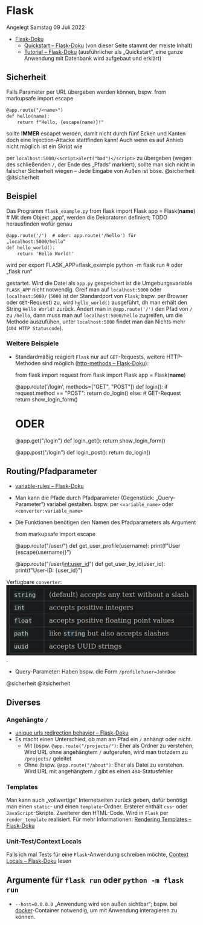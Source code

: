 # Flask
Angelegt Samstag 09 Juli 2022



* [Flask-Doku](https://flask.palletsprojects.com/en/2.1.x/)
	* [Quickstart – Flask-Doku](https://flask.palletsprojects.com/en/2.1.x/quickstart/) (von dieser Seite stammt der meiste Inhalt)
	* [Tutorial – Flask-Doku](https://flask.palletsprojects.com/en/2.1.x/tutorial/) (ausführlicher als „Quickstart“, eine ganze Anwendung mit Datenbank wird aufgebaut und erklärt)


Sicherheit
----------
Falls Parameter per URL übergeben werden können, bspw.
	from markupsafe import escape
	
	@app.route("/<name>")
	def hello(name):
	    return f"Hello, {escape(name)}!"

sollte **IMMER** escapet werden, damit nicht durch fünf Ecken und Kanten doch eine Injection-Attacke stattfinden kann! Auch wenn es auf Anhieb nicht möglich ist ein Skript wie
	<script>alert("bad")</script>

per
``localhost:5000/<script>alert("bad")</script>``
zu übergeben (wegen des schließenden ``/``, der Ende des „Pfads“ markiert), sollte man sich nicht in falscher Sicherheit wiegen – Jede Eingabe von Außen ist böse.
@sicherheit @itsicherheit

Beispiel
--------
Das Programm ``flask_example.py``
	from flask import Flask
	app = Flask(__name__)  # Mit dem Objekt „app“, werden die Dekoratoren definiert; TODO herausfinden wofür genau
	
	@app.route('/')  # oder: app.route('/hello') für „localhost:5000/hello“
	def hello_world():
	    return 'Hello World!'

wird per
	export FLASK_APP=flask_example
	python -m flask run # oder „flask run“

gestartet. Wird die Datei als ``app.py`` gespeichert ist die Umgebungsvariable ``FLASK_APP`` nicht notwendig.
Greif man auf ``localhost:5000`` oder ``localhost:5000/`` (``5000`` ist der Standardport von ``Flask``; bspw. per Browser oder ``GET``-Request) zu, wird ``hello_world()`` ausgeführt, dh man erhält den String ``Hello World!`` zurück. Ändert man in ``@app.route('/')`` den Pfad von ``/`` zu ``/hello``, dann muss man auf ``localhost:5000/hello`` zugreifen, um die Methode auszufühen, unter ``localhost:5000`` findet man dan Nichts mehr (``404 HTTP Statuscode``).

### Weitere Beispiele

* Standardmäßig reagiert ``Flask`` nur auf ``GET``-Requests, weitere HTTP-Methoden sind möglich ([http-methods – Flask-Doku](https://flask.palletsprojects.com/en/2.1.x/quickstart/#http-methods)):

	from flask import request
	from flask import Flask
	app = Flask(__name__)
	
	@app.route('/login', methods=["GET", "POST"])
	def login():
		if request.method == "POST":
			return do_login()
		else: # GET-Request
	    	return show_login_form()
	
	# ODER
	
	@app.get("/login")
	def login_get():
		return show_login_form()
	
	@app.post("/login")
	def login_post():
		return do_login()



Routing/Pfadparameter
---------------------

* [variable-rules – Flask-Doku](https://flask.palletsprojects.com/en/2.1.x/quickstart/#variable-rules)
* Man kann die Pfade durch Pfadparameter (Gegenstück: „Query-Parameter“) variabel gestalten. bspw. per ``<variable_name>`` oder ``<converter:variable_name>``
* Die Funktionen benötigen den Namen des Pfadparameters als Argument

	from markupsafe import escape
	
	@app.route("/user/<username>")
	def get_user_profile(username):
		print(f"User {escape(username)}")
	
	@app.route("/user/<int:user_id>")
	def get_user_by_id(user_id):
		print(f"User-ID: {user_id}")

Verfügbare ``converter``:
![](./Flask/pasted_image.png).

* Query-Parameter: Haben bspw. die Form ``/profile?user=JohnDoe``

@sicherheit @itsicherheit

Diverses
--------

### Angehängte ``/``

* [unique urls redirection behavior – Flask-Doku](https://flask.palletsprojects.com/en/2.1.x/quickstart/#unique-urls-redirection-behavior)
* Es macht einen Unterschied, ob man am Pfad ein ``/`` anhängt oder nicht.
	* Mit (bspw. ``@app.route("/projects/")``: Eher als Ordner zu verstehen; Wird URL ohne angehängtem ``/`` aufgerufen, wird man trotzdem zu ``/projects/`` geleitet
	* Ohne (bspw. ``@app.route("/about")``: Eher als Datei zu verstehen. Wird URL mit angehängtem ``/`` gibt es einen ``404``-Statusfehler


### Templates
Man kann auch „vollwertige“ Internetseiten zurück geben, dafür benötigt man einen ``static``- und einen ``template``-Ordner. Ersterer enthält ``css``- oder ``JavaScript``-Skripte. Zweiterer den HTML-Code. Wird in ``Flask`` per ``render_template`` realisiert.
Für mehr Informationen: [Rendering Templates – Flask-Doku](https://flask.palletsprojects.com/en/2.1.x/quickstart/#rendering-templates)

### Unit-Test/Context Locals
Falls ich mal Tests für eine ``Flask``-Anwendung schreiben möchte, [Context Locals – Flask-Doku](https://flask.palletsprojects.com/en/2.1.x/quickstart/#context-locals) lesen

Argumente für ``flask run`` oder ``python -m flask run``
--------------------------------------------------------

* ``--host=0.0.0.0`` „Anwendung wird von außen sichtbar“; bspw. bei [docker]()-Container notwendig, um mit Anwendung interagieren zu können.



